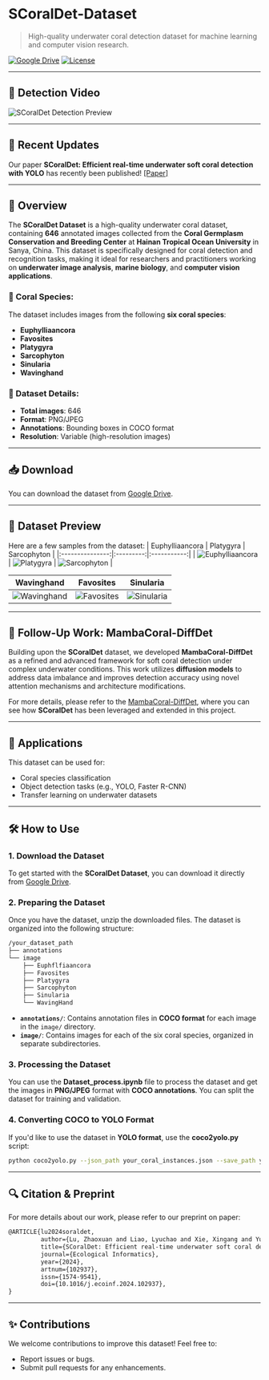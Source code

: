 # SCoralDet-Dataset 
> High-quality underwater coral detection dataset for machine learning and computer vision research.

[![Google Drive](https://img.shields.io/badge/Download-Google%20Drive-blue)](https://drive.google.com/file/d/1QIcbNdZ6HfU8E3VphbP7FmWtgXlxXV1W/view?usp=drive_link)
[![License](https://img.shields.io/badge/License-MIT-green.svg)](LICENSE)


---
## 🎥 Detection Video

![SCoralDet Detection Preview](https://github.com/RDXiaoLu/SCoralDet-Dataset/blob/main/Video/video.gif)

---

## 📅 Recent Updates  
Our paper **SCoralDet: Efficient real-time underwater soft coral detection with YOLO** has recently been published! [[Paper]](https://www.sciencedirect.com/science/article/pii/S1574954124004795)

---

## 📝 Overview
The **SCoralDet Dataset** is a high-quality underwater coral dataset, containing **646** annotated images collected from the **Coral Germplasm Conservation and Breeding Center** at **Hainan Tropical Ocean University** in Sanya, China. This dataset is specifically designed for coral detection and recognition tasks, making it ideal for researchers and practitioners working on **underwater image analysis**, **marine biology**, and **computer vision applications**.

### 🌊 Coral Species:
The dataset includes images from the following **six coral species**:
- **Euphylliaancora**
- **Favosites**
- **Platygyra**
- **Sarcophyton**
- **Sinularia**
- **Wavinghand**

### 📂 Dataset Details:
- **Total images**: 646
- **Format**: PNG/JPEG
- **Annotations**: Bounding boxes in COCO format
- **Resolution**: Variable (high-resolution images)

---

## 📥 Download
You can download the dataset from [Google Drive](https://drive.google.com/file/d/1QIcbNdZ6HfU8E3VphbP7FmWtgXlxXV1W/view?usp=drive_link).

---

## 🐚 Dataset Preview
Here are a few samples from the dataset:
| Euphylliaancora | Platygyra | Sarcophyton |
|:---------------:|:---------:|:-----------:|
| ![Euphylliaancora](https://github.com/RDXiaoLu/SCoralDet-Dataset/blob/main/Data%20Preview/Euphylliaancora.png) | ![Platygyra](https://github.com/RDXiaoLu/SCoralDet-Dataset/blob/main/Data%20Preview/Platygyra.png) | ![Sarcophyton](https://github.com/RDXiaoLu/SCoralDet-Dataset/blob/main/Data%20Preview/Sarcophyton.png) |

| Wavinghand | Favosites | Sinularia |
|:----------:|:---------:|:---------:|
| ![Wavinghand](https://github.com/RDXiaoLu/SCoralDet-Dataset/blob/main/Data%20Preview/Wavinghand.png) | ![Favosites](https://github.com/RDXiaoLu/SCoralDet-Dataset/blob/main/Data%20Preview/Favosites.png) | ![Sinularia](https://github.com/RDXiaoLu/SCoralDet-Dataset/blob/main/Data%20Preview/Sinularia.png) |

---

## 🚀 Follow-Up Work: MambaCoral-DiffDet
Building upon the **SCoralDet** dataset, we developed **MambaCoral-DiffDet** as a refined and advanced framework for soft coral detection under complex underwater conditions. This work utilizes **diffusion models** to address data imbalance and improves detection accuracy using novel attention mechanisms and architecture modifications.

For more details, please refer to the [MambaCoral-DiffDet](https://github.com/RDXiaoLu/MambaCoral-DiffDet), where you can see how **SCoralDet** has been leveraged and extended in this project.

---


## 🎯 Applications
This dataset can be used for:

- Coral species classification
- Object detection tasks (e.g., YOLO, Faster R-CNN)
- Transfer learning on underwater datasets

---

## 🛠️ How to Use

### 1. **Download the Dataset**
To get started with the **SCoralDet Dataset**, you can download it directly from [Google Drive](https://drive.google.com/file/d/1QIcbNdZ6HfU8E3VphbP7FmWtgXlxXV1W/view?usp=drive_link).

### 2. **Preparing the Dataset**
Once you have the dataset, unzip the downloaded files. The dataset is organized into the following structure:

```markdown 
/your_dataset_path
├── annotations
└── image
    ├── Euphflfiaancora
    ├── Favosites
    ├── Platygyra
    ├── Sarcophyton
    ├── Sinularia
    └── WavingHand
```
   
- **`annotations/`**: Contains annotation files in **COCO format** for each image in the `image/` directory.
- **`image/`**: Contains images for each of the six coral species, organized in separate subdirectories.

### 3. **Processing the Dataset**
You can use the **Dataset_process.ipynb** file to process the dataset and get the images in **PNG/JPEG** format with **COCO annotations**. You can split the dataset for training and validation.

### 4. **Converting COCO to YOLO Format**
If you'd like to use the dataset in **YOLO format**, use the **coco2yolo.py** script:

```bash
python coco2yolo.py --json_path your_coral_instances.json --save_path your_yolo_label_path
```

---


## 🔍 Citation & Preprint
For more details about our work, please refer to our preprint on paper:

```markdown 
@ARTICLE{lu2024soraldet,  
         author={Lu, Zhaoxuan and Liao, Lyuchao and Xie, Xingang and Yuan, Hui},  
         title={SCoralDet: Efficient real-time underwater soft coral detection with YOLO},  
         journal={Ecological Informatics},  
         year={2024},  
         artnum={102937},  
         issn={1574-9541},  
         doi={10.1016/j.ecoinf.2024.102937},  
}  
```

---

## ✨ Contributions
We welcome contributions to improve this dataset! Feel free to:

- Report issues or bugs.
- Submit pull requests for any enhancements.


